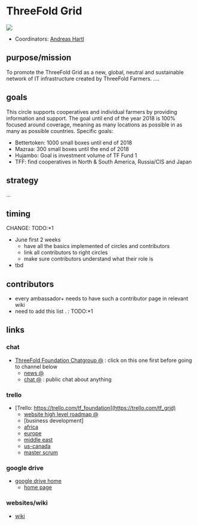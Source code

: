 # ThreeFold Grid

![](https://images.unsplash.com/photo-1514864151880-d1bef4892f29?ixlib=rb-0.3.5&s=f71bc3863a76c9537e030ec380d46dda&auto=format&fit=crop&w=3367&q=80)

- Coordinators:
[Andreas Hartl](https://github.com/threefoldfoundation/info_foundation/blob/master/docs/contributors/Andreas_Hartl.md)

## purpose/mission
To promote the ThreeFold Grid as a new, global, neutral and sustainable network of IT infrastructure created by ThreeFold Farmers.
....

## goals

This circle supports cooperatives and individual farmers by providing information and support. The goal until end of the year 2018 is 100% focused around coverage, meaning as many locations as possible in as many as possible countries.
Specific goals:
- Bettertoken: 1000 small boxes until end of 2018
- Mazraa: 300 small boxes until the end of 2018
- Hujambo: Goal is investment volume of TF Fund 1
- TFF: find cooperatives in North & South America, Russia/CIS and Japan

## strategy

...

## timing

CHANGE: TODO:*1 
- June first 2 weeks
   - have all the basics implemented of circles and contributors
   - link all contributors to right circles
   - make sure contributors understand what their role is
 - tbd


## contributors

- every ambassador+ needs to have such a contributor page in relevant wiki
- need to add this list . : TODO:*1 

## links

### chat

- [ThreeFold Foundation Chatgroup @](https://chat.grid.tf/signup_user_complete/?id=wpz16r964bdnuqxc5p7kn5upmo) : click on this one first before going to channel below
   - [news @](https://chat.grid.tf/tfgrid/channels/town-square)
   - [chat @](https://chat.grid.tf/tfgrid/channels/chat) : public chat about anything
   
### trello

- [Trello: https://trello.com/tf_foundation](https://trello.com/tf_grid)
    - [website high level roadmap @](https://trello.com/invite/b/qEqnHMKb/20936c8aedf20d0aafdf3015bdcadbc6/tfgridroadmapweb)
    - [business development]
    - [africa](https://trello.com/b/xbQlLuLh/tfgridfunnelafrica)
    - [europe](https://trello.com/b/RnqC5MIN/tfgridfunneleurope)
    - [middle east](https://trello.com/b/HgqE6fi1/tfgridfunnelmiddleeast)
    - [us-canada](https://trello.com/b/VRabD60x/tfgridfunneluscanada)
    - [master scrum](https://trello.com/b/FOZrIDOL/tfgridstories)

### google drive

- [google drive home](https://drive.google.com/drive/folders/18pxbdERI3OGLgAjgkWhdK1bR5S3A9YtM)
    - [home page](https://docs.google.com/document/d/1B8Q_elx-J0ERj327e_u2qHoCiF1p2o-5KIQ_ERQZzJ4/edit)

### websites/wiki

- [wiki](https://threefoldfoundation.github.io/info_grid/#/)



